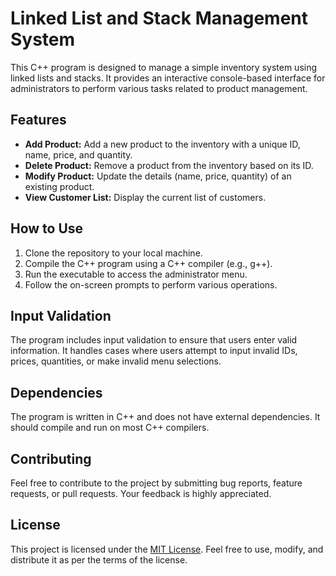 # Linked List and Stack Management System

This C++ program is designed to manage a simple inventory system using linked lists and stacks. It provides an interactive console-based interface for administrators to perform various tasks related to product management.

## Features

- **Add Product:** Add a new product to the inventory with a unique ID, name, price, and quantity.
- **Delete Product:** Remove a product from the inventory based on its ID.
- **Modify Product:** Update the details (name, price, quantity) of an existing product.
- **View Customer List:** Display the current list of customers.

## How to Use

1. Clone the repository to your local machine.
2. Compile the C++ program using a C++ compiler (e.g., g++).
3. Run the executable to access the administrator menu.
4. Follow the on-screen prompts to perform various operations.

## Input Validation

The program includes input validation to ensure that users enter valid information. It handles cases where users attempt to input invalid IDs, prices, quantities, or make invalid menu selections.

## Dependencies

The program is written in C++ and does not have external dependencies. It should compile and run on most C++ compilers.

## Contributing

Feel free to contribute to the project by submitting bug reports, feature requests, or pull requests. Your feedback is highly appreciated.

## License

This project is licensed under the [MIT License](LICENSE). Feel free to use, modify, and distribute it as per the terms of the license.

